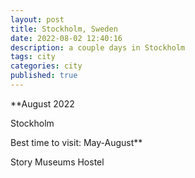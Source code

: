 ```yaml
---
layout: post
title: Stockholm, Sweden
date: 2022-08-02 12:40:16
description: a couple days in Stockholm
tags: city
categories: city
published: true
---
```


\*\*August 2022

Stockholm

Best time to visit: May-August\*\*

Story
Museums
Hostel
